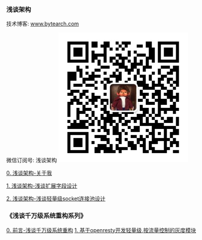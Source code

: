 ### 浅谈架构



技术博客: www.bytearch.com

微信订阅号: 浅谈架构
![bytearch_qrcode](./images/bytearch_qrcode.jpg)

[0. 浅谈架构-关于我](src/about.md)

[1. 浅谈架构-浅谈扩展字段设计](src/field_extension.md)

[2. 浅谈架构-浅谈轻量级socket连接池设计](src/socket_pool.md)

### 《浅谈千万级系统重构系列》
[0. 前言-浅谈千万级系统重构](./src/restruct.md)
[1. 基于openresty开发轻量级,按流量控制的灰度模块](./src/openresty_proxy.md)